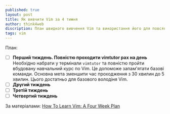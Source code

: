 ```yaml
---
published: true
layout: post
title: Як вивчити Vim за 4 тижня
author: think4web
discription: План швидкого вивчення Vim та використання його для повсякденної роботи.
tags: vim
---
```


План:
- [ ] **Перший тиждень. Повністю проходити vimtutor рах на день**
  Необхідно набрати у термінали ```vimtutor``` та повністю пройти вбудовану навчальний курс по Vim. Це допоможе запам'ятати базові команди. Основна мета зменшити час проходження з 30 хвилин до 5 хвилин. Цього достатньо для базового володіня Vim.
- [ ] **Другий тиждень**
- [ ] **Третій тиждень**
- [ ] **Четвертий тиждень**

За матеріалами: [How To Learn Vim: A Four Week Plan](https://medium.com/actualize-network/how-to-learn-vim-a-four-week-plan-cd8b376a9b85)

